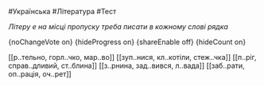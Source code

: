 #Українська #Література #Тест

*Літеру е на місці пропуску треба писати в кожному слові рядка*

{noChangeVote on}
{hideProgress on}
{shareEnable off}
{hideCount on}

[[р..тельно, горл..чко, мар..во]]
[[зуп..нися, кл..котіли, стеж..чка]]
[[п..ріг, справ..дливий, ст..блина]]
[[з..рнина, зад..вився, л..вада]]
[[заб..рати, оп..рація, оч..рет]]
